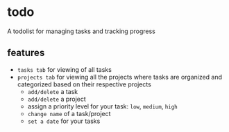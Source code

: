 # todo
A todolist for managing tasks and tracking progress

## features

- `tasks tab` for viewing of all tasks
- `projects tab` for viewing all the projects where tasks are organized and categorized based on their respective projects
  - `add/delete` a task
  - `add/delete` a project
  - assign a priority level for your task: `low`, `medium`, `high`
  - `change name` of a task/project
  - `set a date` for your tasks
